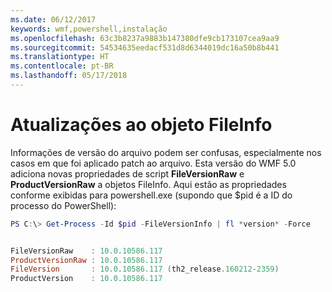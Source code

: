 ```yaml
---
ms.date: 06/12/2017
keywords: wmf,powershell,instalação
ms.openlocfilehash: 63c3b8237a9883b147380dfe9cb173107cea9aa9
ms.sourcegitcommit: 54534635eedacf531d8d6344019dc16a50b8b441
ms.translationtype: HT
ms.contentlocale: pt-BR
ms.lasthandoff: 05/17/2018
---
```

# <a name="updates-to-fileinfo-object"></a>Atualizações ao objeto FileInfo
Informações de versão do arquivo podem ser confusas, especialmente nos casos em que foi aplicado patch ao arquivo. Esta versão do WMF 5.0 adiciona novas propriedades de script **FileVersionRaw** e **ProductVersionRaw** a objetos FileInfo. Aqui estão as propriedades conforme exibidas para powershell.exe (supondo que $pid é a ID do processo do PowerShell):

```powershell
PS C:\> Get-Process -Id $pid -FileVersionInfo | fl *version* -Force


FileVersionRaw    : 10.0.10586.117
ProductVersionRaw : 10.0.10586.117
FileVersion       : 10.0.10586.117 (th2_release.160212-2359)
ProductVersion    : 10.0.10586.117
